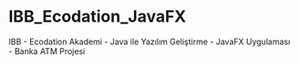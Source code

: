 # IBB_Ecodation_JavaFX
IBB - Ecodation Akademi - Java ile Yazılım Geliştirme - JavaFX Uygulaması - Banka ATM Projesi
